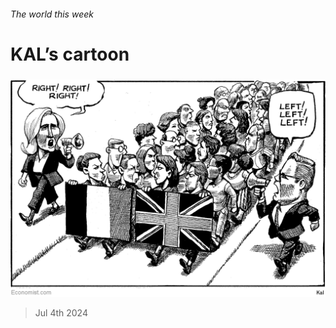 ###### The world this week

# KAL’s cartoon 

#####  

![image](images/20240706_WWD000.png) 

> Jul 4th 2024 


